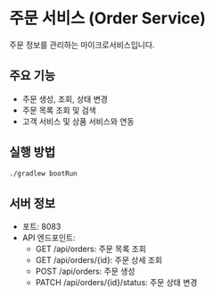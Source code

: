 # 주문 서비스 (Order Service)

주문 정보를 관리하는 마이크로서비스입니다.

## 주요 기능
- 주문 생성, 조회, 상태 변경
- 주문 목록 조회 및 검색
- 고객 서비스 및 상품 서비스와 연동

## 실행 방법
```bash
./gradlew bootRun
```

## 서버 정보
- 포트: 8083
- API 엔드포인트:
  - GET /api/orders: 주문 목록 조회
  - GET /api/orders/{id}: 주문 상세 조회
  - POST /api/orders: 주문 생성
  - PATCH /api/orders/{id}/status: 주문 상태 변경 
